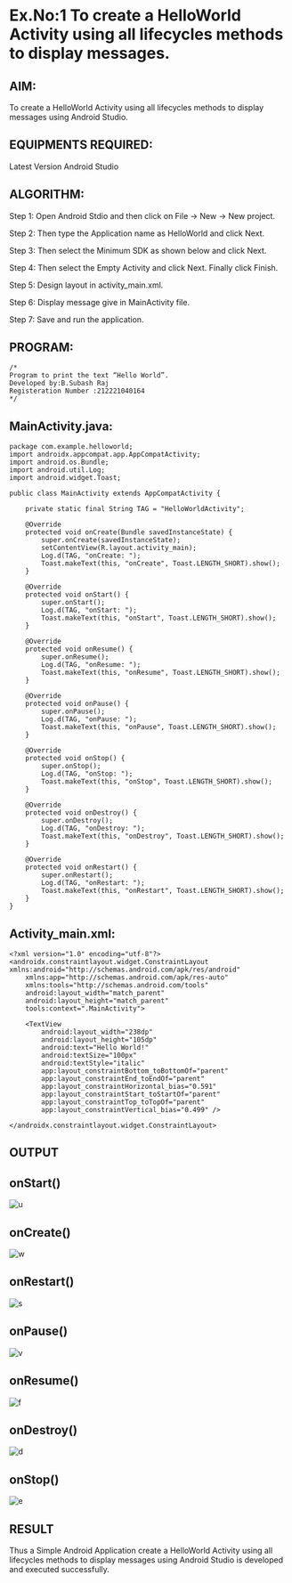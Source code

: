 # Ex.No:1 To create a HelloWorld Activity using all lifecycles methods to display messages.


## AIM:

To create a HelloWorld Activity using all lifecycles methods to display messages using Android Studio.

## EQUIPMENTS REQUIRED:

Latest Version Android Studio

## ALGORITHM:

Step 1: Open Android Stdio and then click on File -> New -> New project.

Step 2: Then type the Application name as HelloWorld and click Next. 

Step 3: Then select the Minimum SDK as shown below and click Next.

Step 4: Then select the Empty Activity and click Next. Finally click Finish.

Step 5: Design layout in activity_main.xml.

Step 6: Display message give in MainActivity file.

Step 7: Save and run the application.

## PROGRAM:
```
/*
Program to print the text “Hello World”.
Developed by:B.Subash Raj
Registeration Number :212221040164
*/
```
## MainActivity.java:
```
package com.example.helloworld;
import androidx.appcompat.app.AppCompatActivity;
import android.os.Bundle;
import android.util.Log;
import android.widget.Toast;

public class MainActivity extends AppCompatActivity {

    private static final String TAG = "HelloWorldActivity";

    @Override
    protected void onCreate(Bundle savedInstanceState) {
        super.onCreate(savedInstanceState);
        setContentView(R.layout.activity_main);
        Log.d(TAG, "onCreate: ");
        Toast.makeText(this, "onCreate", Toast.LENGTH_SHORT).show();
    }

    @Override
    protected void onStart() {
        super.onStart();
        Log.d(TAG, "onStart: ");
        Toast.makeText(this, "onStart", Toast.LENGTH_SHORT).show();
    }

    @Override
    protected void onResume() {
        super.onResume();
        Log.d(TAG, "onResume: ");
        Toast.makeText(this, "onResume", Toast.LENGTH_SHORT).show();
    }

    @Override
    protected void onPause() {
        super.onPause();
        Log.d(TAG, "onPause: ");
        Toast.makeText(this, "onPause", Toast.LENGTH_SHORT).show();
    }

    @Override
    protected void onStop() {
        super.onStop();
        Log.d(TAG, "onStop: ");
        Toast.makeText(this, "onStop", Toast.LENGTH_SHORT).show();
    }

    @Override
    protected void onDestroy() {
        super.onDestroy();
        Log.d(TAG, "onDestroy: ");
        Toast.makeText(this, "onDestroy", Toast.LENGTH_SHORT).show();
    }

    @Override
    protected void onRestart() {
        super.onRestart();
        Log.d(TAG, "onRestart: ");
        Toast.makeText(this, "onRestart", Toast.LENGTH_SHORT).show();
    }
}
```
## Activity_main.xml:
```
<?xml version="1.0" encoding="utf-8"?>
<androidx.constraintlayout.widget.ConstraintLayout xmlns:android="http://schemas.android.com/apk/res/android"
    xmlns:app="http://schemas.android.com/apk/res-auto"
    xmlns:tools="http://schemas.android.com/tools"
    android:layout_width="match_parent"
    android:layout_height="match_parent"
    tools:context=".MainActivity">

    <TextView
        android:layout_width="238dp"
        android:layout_height="105dp"
        android:text="Hello World!"
        android:textSize="100px"
        android:textStyle="italic"
        app:layout_constraintBottom_toBottomOf="parent"
        app:layout_constraintEnd_toEndOf="parent"
        app:layout_constraintHorizontal_bias="0.591"
        app:layout_constraintStart_toStartOf="parent"
        app:layout_constraintTop_toTopOf="parent"
        app:layout_constraintVertical_bias="0.499" />

</androidx.constraintlayout.widget.ConstraintLayout>
```
## OUTPUT
## onStart()
![u](https://user-images.githubusercontent.com/128135244/238190097-8cba54f1-6212-4df0-bcdb-f63968180a8c.png)
## onCreate()
![w](https://user-images.githubusercontent.com/128135244/238190142-9cb0a129-1e6e-4070-9d46-e883a3c5ffa8.png)
## onRestart()
![s](https://user-images.githubusercontent.com/128135244/239744338-65457888-9a0f-453c-a7f0-238718ce93b3.png)
## onPause()
![v](https://user-images.githubusercontent.com/128135244/239744364-65590a7f-907f-4322-a343-e0e9dfb07f04.png)
## onResume()
![f](https://user-images.githubusercontent.com/128135244/239744384-54f82a3d-ab7a-4122-9c62-8465d6c1271f.png)
## onDestroy()
![d](https://user-images.githubusercontent.com/128135244/238190164-832d0445-3278-48e4-b718-7f0c030f73d1.png)
## onStop()
![e](https://user-images.githubusercontent.com/128135244/238190186-3e74dfc3-82a2-4c4e-86f4-1361d8b499ed.png)


## RESULT
Thus a Simple Android Application create a HelloWorld Activity using all lifecycles methods to display messages using Android Studio is developed and executed successfully.
